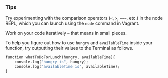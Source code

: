 ### Tips

Try experimenting with the comparison operators (`<`, `>`, `===`, etc.) in the node REPL, which you can launch using the `node` command in Vagrant.

Work on your code iteratively – that means in small pieces. 

To help you figure out how to use `hungry` and `availableTime` inside your function, try outputting their values to the Terminal as follows.
```python
function whatToDoForLunch(hungry, availableTime){
    console.log("hungry is", hungry);
    console.log("availableTime is", availableTime);
}
```